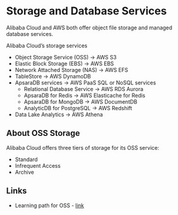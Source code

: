 # Storage and Database Services

Alibaba Cloud and AWS both offer object file storage and managed database services.

Alibaba Cloud’s storage services 
 - Object Storage Service (OSS) -> AWS S3
 - Elastic Block Storage (EBS) -> AWS EBS
 - Network Attached Storage (NAS) -> AWS EFS
 - TableStore -> AWS DynamoDB
 - ApsaraDB services -> AWS PaaS SQL or NoSQL services
    - Relational Database Service -> AWS RDS Aurora
    - ApsaraDB for Redis -> AWS Elasticache for Redis
    - ApsaraDB for MongoDB -> AWS DocumentDB
    - AnalyticDB for PostgreSQL -> AWS Redshift
 - Data Lake Analytics -> AWS Athena

## About OSS Storage

Alibaba Cloud offers three tiers of storage for its OSS service: 
- Standard
- Infrequent Access
- Archive

## Links
 
- Learning path for OSS - [link](https://www.alibabacloud.com/getting-started/learningpath/oss)